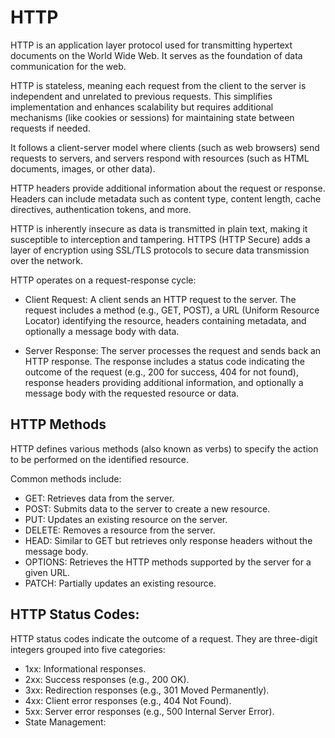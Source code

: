 # HTTP

HTTP is an application layer protocol used for transmitting hypertext documents on the World Wide Web.
It serves as the foundation of data communication for the web.

HTTP is stateless, meaning each request from the client to the server is independent and unrelated to previous requests.
This simplifies implementation and enhances scalability but requires additional mechanisms
(like cookies or sessions) for maintaining state between requests if needed.

It follows a client-server model where clients (such as web browsers) send requests to servers,
and servers respond with resources (such as HTML documents, images, or other data).

HTTP headers provide additional information about the request or response. Headers can include metadata such as content type,
content length, cache directives, authentication tokens, and more.

HTTP is inherently insecure as data is transmitted in plain text, making it susceptible to interception and tampering.
HTTPS (HTTP Secure) adds a layer of encryption using SSL/TLS protocols to secure data transmission over the network.

HTTP operates on a request-response cycle:

* Client Request: A client sends an HTTP request to the server. The request includes a method (e.g., GET, POST),
a URL (Uniform Resource Locator) identifying the resource, headers containing metadata, and optionally a message body with data.

* Server Response: The server processes the request and sends back an HTTP response. The response includes a status code
indicating the outcome of the request (e.g., 200 for success, 404 for not found), response headers providing additional
information, and optionally a message body with the requested resource or data.


## HTTP Methods

HTTP defines various methods (also known as verbs) to specify the action to be performed on the identified resource.

Common methods include:

* GET: Retrieves data from the server.
* POST: Submits data to the server to create a new resource.
* PUT: Updates an existing resource on the server.
* DELETE: Removes a resource from the server.
* HEAD: Similar to GET but retrieves only response headers without the message body.
* OPTIONS: Retrieves the HTTP methods supported by the server for a given URL.
* PATCH: Partially updates an existing resource.

## HTTP Status Codes:

HTTP status codes indicate the outcome of a request. They are three-digit integers grouped into five categories:

* 1xx: Informational responses.
* 2xx: Success responses (e.g., 200 OK).
* 3xx: Redirection responses (e.g., 301 Moved Permanently).
* 4xx: Client error responses (e.g., 404 Not Found).
* 5xx: Server error responses (e.g., 500 Internal Server Error).
* State Management:

